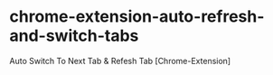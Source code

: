 # chrome-extension-auto-refresh-and-switch-tabs
Auto Switch To Next Tab &amp; Refesh Tab [Chrome-Extension]
